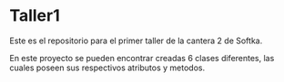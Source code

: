 # Taller1
Este es el repositorio para el primer taller de la cantera 2 de Softka.

En este proyecto se pueden encontrar creadas 6 clases diferentes, las cuales poseen sus respectivos atributos y metodos.
